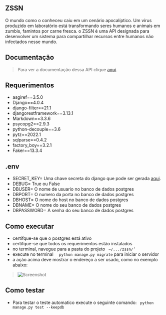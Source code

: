 ## ZSSN
O mundo como o conheceu caiu em um cenário apocalíptico. Um vírus produzido em laboratório está transformando seres humanos e animais em zumbis, famintos por carne fresca. o ZSSN é uma API designada para desenvolver um sistema para compartilhar recursos entre humanos não infectados nesse mundo.

## Documentação
> Para ver a documentação dessa API clique [aqui](https://documenter.getpostman.com/view/20514585/Uyr5nJiZ).

## Requerimentos
* asgiref==3.5.0
* Django==4.0.4
* django-filter==21.1
* djangorestframework==3.13.1
* Markdown==3.3.6
* psycopg2==2.9.3
* python-decouple==3.6
* pytz==2022.1
* sqlparse==0.4.2
* factory_boy==3.2.1
* Faker==13.3.4

## .env
* SECRET_KEY= Uma chave secreta do django que pode ser gerada [aqui](https://djecrety.ir/).
* DEBUG= True ou False
* DBUSER= O nome de usuario no banco de dados postgres
* DBPORT= O numero da porta no banco de dados postgres
* DBHOST= O nome do host no banco de dados postgres
* DBNAME= O nome do seu banco de dados postgres
* DBPASSWORD= A senha do seu banco de dados postgres

## Como executar
* certifque-se que o postgres está ativo
* certifque-se que todos os requerimentos estão instalados
* no terminal, navegue para a pasta do projeto ```  ~/.../zssn/’  ```  
* execute no terminal ```  python manage.py migrate```   para iniciar o servidor
* a ação acima deve mostrar o endereço a ser usado, como no exemplo abaixo:
>![Screenshot](https://i.imgur.com/633vvwx.png "Exemplo")

## Como testar
* Para testar o teste automatico execute o seguinte comando:
```  python manage.py test --keepdb ```  


